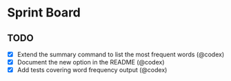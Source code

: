 # Sprint Board

## TODO
- [x] Extend the summary command to list the most frequent words (@codex)
- [x] Document the new option in the README (@codex)
- [x] Add tests covering word frequency output (@codex)
